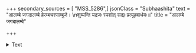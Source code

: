+++
secondary_sources = [ "MSS_5286",]
jsonClass = "Subhaashita"
text = "आलम्बे जगदालम्बे हेरम्बचरणाम्बुजे।  \nशुष्यन्ति यद्रजः स्पर्शात् सद्यः प्रत्यूहवार्धयः॥"
title = "आलम्बे जगदालम्बे"

+++

<details><summary>Text</summary>

आलम्बे जगदालम्बे हेरम्बचरणाम्बुजे।  
शुष्यन्ति यद्रजः स्पर्शात् सद्यः प्रत्यूहवार्धयः॥
</details>
